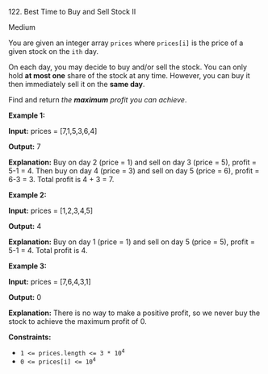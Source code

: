 ﻿122\. Best Time to Buy and Sell Stock II

Medium

You are given an integer array `prices` where `prices[i]` is the price of a given stock on the `ith` day.

On each day, you may decide to buy and/or sell the stock. You can only hold **at most one** share of the stock at any time. However, you can buy it then immediately sell it on the **same day**.

Find and return _the **maximum** profit you can achieve_.

**Example 1:**

**Input:** prices = \[7,1,5,3,6,4\]

**Output:** 7

**Explanation:** Buy on day 2 (price = 1) and sell on day 3 (price = 5), profit = 5-1 = 4. Then buy on day 4 (price = 3) and sell on day 5 (price = 6), profit = 6-3 = 3. Total profit is 4 + 3 = 7. 

**Example 2:**

**Input:** prices = \[1,2,3,4,5\]

**Output:** 4

**Explanation:** Buy on day 1 (price = 1) and sell on day 5 (price = 5), profit = 5-1 = 4. Total profit is 4. 

**Example 3:**

**Input:** prices = \[7,6,4,3,1\]

**Output:** 0

**Explanation:** There is no way to make a positive profit, so we never buy the stock to achieve the maximum profit of 0. 

**Constraints:**

*   <code>1 <= prices.length <= 3 * 10<sup>4</sup></code>
*   <code>0 <= prices[i] <= 10<sup>4</sup></code>